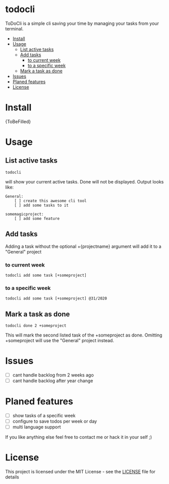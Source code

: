 # todocli <!-- omit in toc -->

ToDoCli is a simple cli saving your time by managing your tasks from your terminal.

- [Install](#install)
- [Usage](#usage)
  - [List active tasks](#list-active-tasks)
  - [Add tasks](#add-tasks)
    - [to current week](#to-current-week)
    - [to a specific week](#to-a-specific-week)
  - [Mark a task as done](#mark-a-task-as-done)
- [Issues](#issues)
- [Planed features](#planed-features)
- [License](#license)

# Install

{ToBeFilled}

# Usage

## List active tasks

```
todocli
```

will show your current active tasks. Done will not be displayed. Output looks like:

```
General:
    [ ] create this awesome cli tool 
    [ ] add some tasks to it 

somemagicproject:
    [ ] add some feature
```

## Add tasks

Adding a task without the optional +{projectname} argument will add it to a "General" project

### to current week

```
todocli add some task [+someproject]
```

### to a specific week

```
todocli add some task [+someproject] @31/2020
```

## Mark a task as done

```
todocli done 2 +someproject
```

This will mark the second listed task of the +someproject as done. Omitting +someproject will use the "General" project instead.

# Issues
- [ ] cant handle backlog from 2 weeks ago
- [ ] cant handle backlog after year change

# Planed features
- [ ] show tasks of a specific week
- [ ] configure to save todos per week or day
- [ ] multi language support

If you like anything else feel free to contact me or hack it in your self ;)

# License

This project is licensed under the MIT License - see the [LICENSE](https://github.com/wstnbrg/todocli/blob/master/LICENSE) file for details